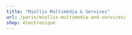 ```yaml
---
title: "Miollis Multimédia & Services"
url: /paris/miollis-multimedia-and-services/
shop: électronique
---
```

